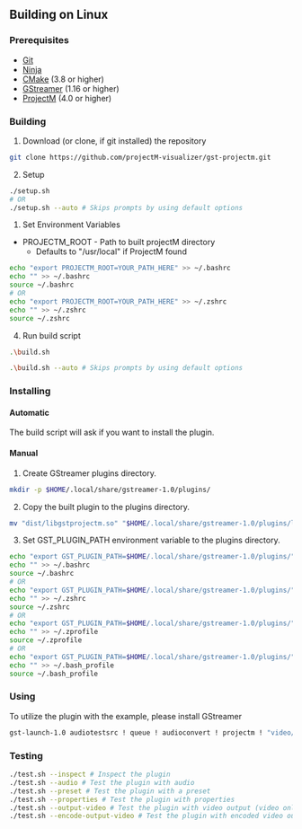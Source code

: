 ## Building on Linux

### Prerequisites

* [Git](https://git-scm.com/download/win)
* [Ninja](https://github.com/ninja-build/ninja)
* [CMake](https://cmake.org/download/) (3.8 or higher)
* [GStreamer](https://gstreamer.freedesktop.org/download/) (1.16 or higher)
* [ProjectM](https://github.com/projectM-visualizer/projectm) (4.0 or higher)

### Building

1. Download (or clone, if git installed) the repository

```bash
git clone https://github.com/projectM-visualizer/gst-projectm.git
``` 

2. Setup

```bash
./setup.sh
# OR
./setup.sh --auto # Skips prompts by using default options
```

1. Set Environment Variables

- PROJECTM_ROOT - Path to built projectM directory
  - Defaults to "/usr/local" if ProjectM found

```bash
echo "export PROJECTM_ROOT=YOUR_PATH_HERE" >> ~/.bashrc
echo "" >> ~/.bashrc
source ~/.bashrc
# OR
echo "export PROJECTM_ROOT=YOUR_PATH_HERE" >> ~/.zshrc
echo "" >> ~/.zshrc
source ~/.zshrc
```

4. Run build script

```bash
.\build.sh

.\build.sh --auto # Skips prompts by using default options
```

### Installing

#### Automatic

The build script will ask if you want to install the plugin.

#### Manual

1. Create GStreamer plugins directory.

```bash
mkdir -p $HOME/.local/share/gstreamer-1.0/plugins/
```

2. Copy the built plugin to the plugins directory.

```bash
mv "dist/libgstprojectm.so" "$HOME/.local/share/gstreamer-1.0/plugins/libgstprojectm.so"
```

3. Set GST_PLUGIN_PATH environment variable to the plugins directory.

```bash
echo "export GST_PLUGIN_PATH=$HOME/.local/share/gstreamer-1.0/plugins/" >> ~/.bashrc
echo "" >> ~/.bashrc
source ~/.bashrc
# OR
echo "export GST_PLUGIN_PATH=$HOME/.local/share/gstreamer-1.0/plugins/" >> ~/.zshrc
echo "" >> ~/.zshrc
source ~/.zshrc
# OR
echo "export GST_PLUGIN_PATH=$HOME/.local/share/gstreamer-1.0/plugins/" >> ~/.zprofile
echo "" >> ~/.zprofile
source ~/.zprofile
# OR
echo "export GST_PLUGIN_PATH=$HOME/.local/share/gstreamer-1.0/plugins/" >> ~/.bash_profile
echo "" >> ~/.bash_profile
source ~/.bash_profile
```

### Using

To utilize the plugin with the example, please install GStreamer

```bash
gst-launch-1.0 audiotestsrc ! queue ! audioconvert ! projectm ! "video/x-raw,width=512,height=512,framerate=60/1" ! videoconvert ! xvimagesink sync=false
```

### Testing

```bash
./test.sh --inspect # Inspect the plugin
./test.sh --audio # Test the plugin with audio
./test.sh --preset # Test the plugin with a preset
./test.sh --properties # Test the plugin with properties
./test.sh --output-video # Test the plugin with video output (video only)
./test.sh --encode-output-video # Test the plugin with encoded video output (audio/video)
```